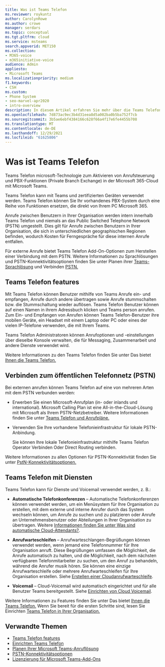 ```yaml
---
title: Was ist Teams Telefon
ms.reviewer: roykuntz
author: CarolynRowe
ms.author: crowe
manager: serdars
ms.topic: conceptual
ms.tgt.pltfrm: cloud
ms.service: msteams
search.appverid: MET150
ms.collection:
- M365-voice
- m365initiative-voice
audience: Admin
appliesto:
- Microsoft Teams
ms.localizationpriority: medium
f1.keywords:
- CSH
ms.custom:
- Phone System
- seo-marvel-apr2020
- intro-overview
description: In diesem Artikel erfahren Sie mehr über die Teams Telefonsystem Technologie in Microsoft 365.
ms.openlocfilehash: 7d873ac9ec3b4d31eea8d5a002ba0b5ba752f7cb
ms.sourcegitcommit: 3b5ae6ebf4384166c628f66a4f17e6fe4455b708
ms.translationtype: MT
ms.contentlocale: de-DE
ms.lasthandoff: 12/29/2021
ms.locfileid: "61625806"
---
```

# <a name="what-is-teams-phone"></a>Was ist Teams Telefon

Teams Telefon microsoft-Technologie zum Aktivieren von Anrufsteuerung und PBX-Funktionen (Private Branch Exchange) in der Microsoft 365-Cloud mit Microsoft Teams.

Teams Telefon kann mit Teams und zertifizierten Geräten verwendet werden. Teams Telefon können Sie Ihr vorhandenes PBX-System durch eine Reihe von Funktionen ersetzen, die direkt von Ihrem PC Microsoft 365.

Anrufe zwischen Benutzern in Ihrer Organisation werden intern innerhalb Teams Telefon und niemals an das Public Switched Telephone Network (PSTN) umgestellt. Dies gilt für Anrufe zwischen Benutzern in Ihrer Organisation, die sich in unterschiedlichen geographischen Regionen befinden, wodurch Kosten für Ferngespräche für diese internen Anrufe entfallen. 

Für externe Anrufe bietet Teams Telefon Add-On-Optionen zum Herstellen einer Verbindung mit dem PSTN. Weitere Informationen zu Sprachlösungen und PSTN-Konnektivitätsoptionen finden Sie unter Planen ihrer [Teams-Sprachlösung](cloud-voice-landing-page.md) und Verbinden [PSTN.](#connect-to-the-public-switched-telephone-network-pstn)

## <a name="teams-phone-features"></a>Teams Telefon features

Mit Teams Telefon können Benutzer mithilfe von Teams Anrufe ein- und empfangen, Anrufe durch andere übertragen sowie Anrufe stummschalten bzw. die Stummschaltung wieder auflösen. Teams Telefon Benutzer können auf einen Namen in ihrem Adressbuch klicken und Teams person anrufen. Zum Ein- und Empfangen von Anrufen können Teams Telefon-Benutzer ihre mobilen Geräte, ein Headset mit einem Laptop oder PC oder eines der vielen IP-Telefone verwenden, die mit Ihrem Teams. 

Teams Telefon Administratoren können Anrufoptionen und -einstellungen über dieselbe Konsole verwalten, die für Messaging, Zusammenarbeit und andere Dienste verwendet wird.

Weitere Informationen zu den Teams Telefon finden Sie unter Das bietet [Ihnen die Teams Telefon.](here-s-what-you-get-with-phone-system.md)
  

## <a name="connect-to-the-public-switched-telephone-network-pstn"></a>Verbinden zum öffentlichen Telefonnetz (PSTN)
  
Bei externen anrufen können Teams Telefon auf eine von mehreren Arten mit dem PSTN verbunden werden:
  
- Erwerben Sie einen Microsoft-Anrufplan (in- oder inlands und international). Microsoft Calling Plan ist eine All-in-the-Cloud-Lösung mit Microsoft als Ihrem PSTN-Netzbetreiber. Weitere Informationen finden Sie unter [Teams Telefon und Anrufpläne.](calling-plan-landing-page.md)

- Verwenden Sie Ihre vorhandene Telefonieinfrastruktur für lokale PSTN-Anbindung.

  Sie können Ihre lokale Telefonieinfrastruktur mithilfe Teams Telefon Operator Verbinden Oder Direct Routing verbinden. 

Weitere Informationen zu allen Optionen für PSTN-Konnektivität finden Sie unter [PstN-Konnektivitätsoptionen.](pstn-connectivity.md)


## <a name="teams-phone-with-services"></a>Teams Telefon mit Diensten

Teams Telefon kann für Dienste und Voicemail verwendet werden, z. B.:

- **Automatische Telefonkonferenzen** – Automatische Telefonkonferenzen können verwendet werden, um ein Menüsystem für Ihre Organisation zu erstellen, mit dem externe und interne Anrufer durch das System wechseln können, um Anrufe zu suchen und zu platzieren oder Anrufe an Unternehmensbenutzer oder Abteilungen in Ihrer Organisation zu übertragen. Weitere [Informationen finden Sie unter Was sind automatische Cloud-Attendants?](what-are-phone-system-auto-attendants.md).

- **Anrufwarteschleifen** – Anrufwarteschlangen-Begrüßungen können verwendet werden, wenn jemand eine Telefonnummer für Ihre Organisation anruft. Diese Begrüßungen umfassen die Möglichkeit, die Anrufe automatisch zu halten, und die Möglichkeit, nach dem nächsten verfügbaren Telefonmitarbeiter zu suchen, um den Anruf zu behandeln, während die Anrufer musik hören. Sie können eine einzige Anrufwarteschleife oder mehrere Anrufwarteschleifen für Ihre Organisation erstellen. Siehe [Erstellen einer Cloudanrufwarteschleife](create-a-phone-system-call-queue.md).

- **Voicemail** – Cloud-Voicemail wird automatisch eingerichtet und für alle Benutzer Teams bereitgestellt. Siehe [Einrichten von Cloud Voicemail](set-up-phone-system-voicemail.md).

Weitere Informationen zu Features finden Sie unter Das bietet [Ihnen die Teams Telefon.](here-s-what-you-get-with-phone-system.md) Wenn Sie bereit für die ersten Schritte sind, lesen Sie Einrichten [Teams Telefon in Ihrer Organisation.](setting-up-your-phone-system.md)

## <a name="related-topics"></a>Verwandte Themen

- [Teams Telefon features](here-s-what-you-get-with-phone-system.md)
- [Einrichten Teams Telefon](setting-up-your-phone-system.md)
- [Planen Ihrer Microsoft Teams-Anruflösung](cloud-voice-landing-page.md)
- [PSTN-Konnektivitätsoptionen](pstn-connectivity.md)
- [Lizenzierung für Microsoft Teams-Add-Ons](./teams-add-on-licensing/microsoft-teams-add-on-licensing.md)
